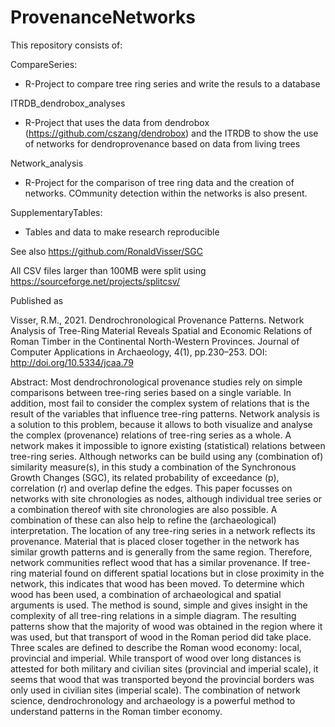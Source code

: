 # ProvenanceNetworks

This repository consists of:

CompareSeries:
- R-Project to compare tree ring series and write the resuls to a database

ITRDB_dendrobox_analyses
- R-Project that uses the data from dendrobox (https://github.com/cszang/dendrobox) and the ITRDB to show the use of networks for dendroprovenance based on data from living trees

Network_analysis
- R-Project for the comparison of tree ring data and the creation of networks. COmmunity detection within the networks is also present.

SupplementaryTables:
- Tables and data to make research reproducible

See also https://github.com/RonaldVisser/SGC

All CSV files larger than 100MB were split using https://sourceforge.net/projects/splitcsv/

Published as

Visser, R.M., 2021. Dendrochronological Provenance Patterns. Network Analysis of Tree-Ring Material Reveals Spatial and Economic Relations of Roman Timber in the Continental North-Western Provinces. Journal of Computer Applications in Archaeology, 4(1), pp.230–253. DOI: http://doi.org/10.5334/jcaa.79

Abstract:
Most dendrochronological provenance studies rely on simple comparisons between tree-ring series based on a single variable. In addition, most fail to consider the complex system of relations that is the result of the variables that influence tree-ring patterns. Network analysis is a solution to this problem, because it allows to both visualize and analyse the complex (provenance) relations of tree-ring series as a whole. A network makes it impossible to ignore existing (statistical) relations between tree-ring series. Although networks can be build using any (combination of) similarity measure(s), in this study a combination of the Synchronous Growth Changes (SGC), its related probability of exceedance (p), correlation (r) and overlap define the edges. This paper focusses on networks with site chronologies as nodes, although individual tree series or a combination thereof with site chronologies are also possible. A combination of these can also help to refine the (archaeological) interpretation. The location of any tree-ring series in a network reflects its provenance. Material that is placed closer together in the network has similar growth patterns and is generally from the same region. Therefore, network communities reflect wood that has a similar provenance. If tree-ring material found on different spatial locations but in close proximity in the network, this indicates that wood has been moved. To determine which wood has been used, a combination of archaeological and spatial arguments is used.  The method is sound, simple and gives insight in the complexity of all tree-ring relations in a simple diagram. The resulting patterns show that the majority of wood was obtained in the region where it was used, but that transport of wood in the Roman period did take place. Three scales are defined to describe the Roman wood economy: local, provincial and imperial. While transport of wood over long distances is attested for both military and civilian sites (provincial and imperial scale), it seems that wood that was transported beyond the provincial borders was only used in civilian sites (imperial scale). The combination of network science, dendrochronology and archaeology is a powerful method to understand patterns in the Roman timber economy.
